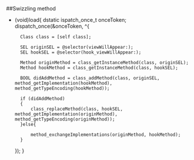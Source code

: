 ##Swizzling method
- (void)load{
	dstatic ispatch_once_t onceToken;
	dispatch_once(&onceToken, ^{

		Class class = [self class];

		SEL originSEL = @selector(viewWillAppear:);
		SEL hookSEL = @selector(hook_viewWillAppear:);

		Method originMethod = class_getInstanceMethod(class, originSEL);
		Method hookMethod = class_getInstanceMethod(class, hookSEL);

		BOOL didAddMethod = class_addMethod(class, originSEL, method_getImplementation(hookMethod), method_getTypeEncoding(hookMethod));

		if (didAddMethod)
		{
			class_replaceMethod(class, hookSEL, method_getImplementation(originMethod), method_getTypeEncoding(originMethod));
		}else{

			method_exchangeImplementations(originMethod, hookMethod);
		}
	});
}